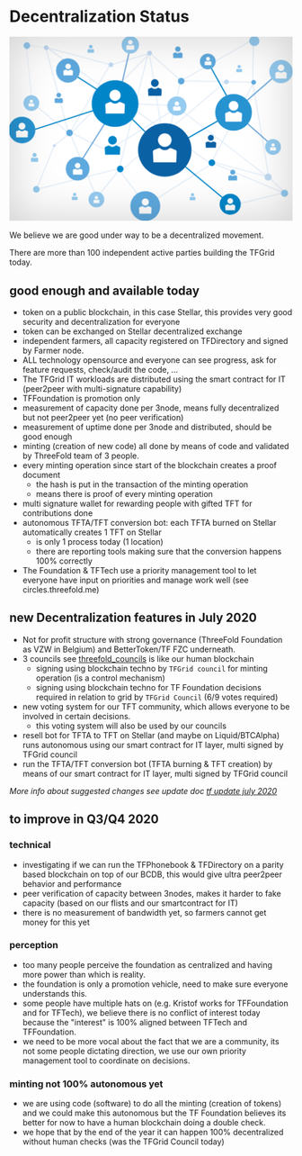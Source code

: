 # Decentralization Status

![](./img/decentralization33.png)

We believe we are good under way to be a decentralized movement.

There are more than 100 independent active parties building the TFGrid today.

## good enough and available today

- token on a public blockchain, in this case Stellar, this provides very good security and decentralization for everyone
- token can be exchanged on Stellar decentralized exchange
- independent farmers, all capacity registered on TFDirectory and signed by Farmer node.
- ALL technology opensource and everyone can see progress, ask for feature requests, check/audit the code, ...
- The TFGrid IT workloads are distributed using the smart contract for IT (peer2peer with multi-signature capability)
- TFFoundation is promotion only 
- measurement of capacity done per 3node, means fully decentralized but not peer2peer yet (no peer verification)
- measurement of uptime done per 3node and distributed, should be good enough
- minting (creation of new code) all done by means of code and validated by ThreeFold team of 3 people.
- every minting operation since start of the blockchain creates a proof document
  - the hash is put in the transaction of the minting operation
  - means there is proof of every minting operation
- multi signature wallet for rewarding people with gifted TFT for contributions done
- autonomous TFTA/TFT conversion bot: each TFTA burned on Stellar automatically creates 1 TFT on Stellar
  - is only 1 process today (1 location)
  - there are reporting tools making sure that the conversion happens 100% correctly
- The Foundation & TFTech use a priority management tool to let everyone have input on priorities and manage work well (see circles.threefold.me)

## new Decentralization features in July 2020

- Not for profit structure with strong governance (ThreeFold Foundation as VZW in Belgium) and BetterToken/TF FZC underneath.
- 3 councils see [threefold_councils](threefold_councils.md) is like our human blockchain
  - signing using blockchain techno by ```TFGrid council``` for minting operation (is a control mechanism)
  - signing using blockchain techno for TF Foundation decisions required in relation to grid by ```TFGrid Council``` (6/9 votes required)
- new voting system for our TFT community, which allows everyone to be involved in certain decisions.
  - this voting system will also be used by our councils
- resell bot for TFTA to TFT on Stellar (and maybe on Liquid/BTCAlpha) runs autonomous using our smart contract for IT layer, multi signed by TFGrid council
- run the TFTA/TFT conversion bot (TFTA burning & TFT creation) by means of our smart contract for IT layer, multi signed by TFGrid council

*More info about suggested changes see update doc [tf update july 2020](tf_update_july_2020.md)*

## to improve in Q3/Q4 2020

### technical

- investigating if we can run the TFPhonebook & TFDirectory on a parity based blockchain on top of our BCDB, this would give ultra peer2peer behavior and performance
- peer verification of capacity between 3nodes, makes it harder to fake capacity (based on our flists and our smartcontract for IT)
- there is no measurement of bandwidth yet, so farmers cannot get money for this yet

### perception

- too many people perceive the foundation as centralized and having more power than which is reality.
- the foundation is only a promotion vehicle, need to make sure everyone understands this.
- some people have multiple hats on (e.g. Kristof works for TFFoundation and for TFTech), we believe there is no conflict of interest today because the "interest" is 100% aligned between TFTech and TFFoundation.
- we need to be more vocal about the fact that we are a community, its not some people dictating direction, we use our own priority management tool to coordinate on decisions.

### minting not 100% autonomous yet

- we are using code (software) to do all the minting (creation of tokens) and we could make this autonomous but the TF Foundation believes its better for now to have a human blockchain doing a double check.
- we hope that by the end of the year it can happen 100% decentralized without human checks (was the TFGrid Council today)